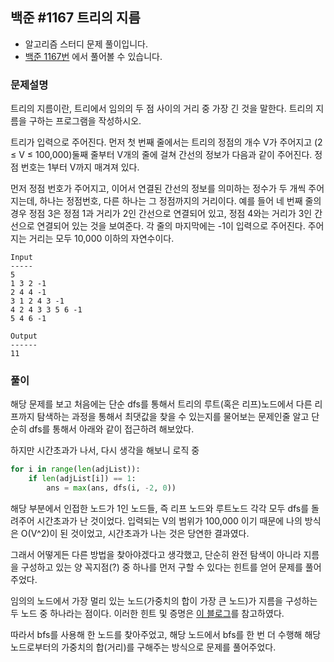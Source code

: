 ## 백준 #1167 트리의 지름

- 알고리즘 스터디 문제 풀이입니다.
- [백준 1167번](https://www.acmicpc.net/problem/1167) 에서 풀어볼 수 있습니다.

### 문제설명

트리의 지름이란, 트리에서 임의의 두 점 사이의 거리 중 가장 긴 것을 말한다. 트리의 지름을 구하는 프로그램을 작성하시오.

트리가 입력으로 주어진다. 먼저 첫 번째 줄에서는 트리의 정점의 개수 V가 주어지고 (2 ≤ V ≤ 100,000)둘째 줄부터 V개의 줄에 걸쳐 간선의 정보가 다음과 같이 주어진다. 정점 번호는 1부터 V까지 매겨져 있다.

먼저 정점 번호가 주어지고, 이어서 연결된 간선의 정보를 의미하는 정수가 두 개씩 주어지는데, 하나는 정점번호, 다른 하나는 그 정점까지의 거리이다. 예를 들어 네 번째 줄의 경우 정점 3은 정점 1과 거리가 2인 간선으로 연결되어 있고, 정점 4와는 거리가 3인 간선으로 연결되어 있는 것을 보여준다. 각 줄의 마지막에는 -1이 입력으로 주어진다. 주어지는 거리는 모두 10,000 이하의 자연수이다.

```
Input
-----
5
1 3 2 -1
2 4 4 -1
3 1 2 4 3 -1
4 2 4 3 3 5 6 -1
5 4 6 -1

Output
------
11
```

### 풀이

해당 문제를 보고 처음에는 단순 dfs를 통해서 트리의 루트(혹은 리프)노드에서 다른 리프까지 탐색하는 과정을 통해서 최댓값을 찾을 수 있는지를 물어보는 문제인줄 알고 단순히 dfs를 통해서 아래와 같이 접근하려 해보았다.

하지만 시간초과가 나서, 다시 생각을 해보니 로직 중

```python
for i in range(len(adjList)):
    if len(adjList[i]) == 1:
        ans = max(ans, dfs(i, -2, 0))
```

해당 부분에서 인접한 노드가 1인 노드들, 즉 리프 노드와 루트노드 각각 모두 dfs를 돌려주어 시간초과가 난 것이었다. 입력되는 V의 범위가 100,000 이기 때문에 나의 방식은 O(V^2)이 된 것이었고, 시간초과가 나는 것은 당연한 결과였다.

그래서 어떻게든 다른 방법을 찾아야겠다고 생각했고, 단순히 완전 탐색이 아니라 지름을 구성하고 있는 양 꼭지점(?) 중 하나를 먼저 구할 수 있다는 힌트를 얻어 문제를 풀어주었다.

임의의 노드에서 가장 멀리 있는 노드(가중치의 합이 가장 큰 노드)가 지름을 구성하는 두 노드 중 하나라는 점이다. 이러한 힌트 및 증명은 [이 블로그](https://blog.myungwoo.kr/112)를 참고하였다.

따라서 bfs를 사용해 한 노드를 찾아주었고, 해당 노드에서 bfs를 한 번 더 수행해 해당 노드로부터의 가중치의 합(거리)를 구해주는 방식으로 문제를 풀어주었다.
